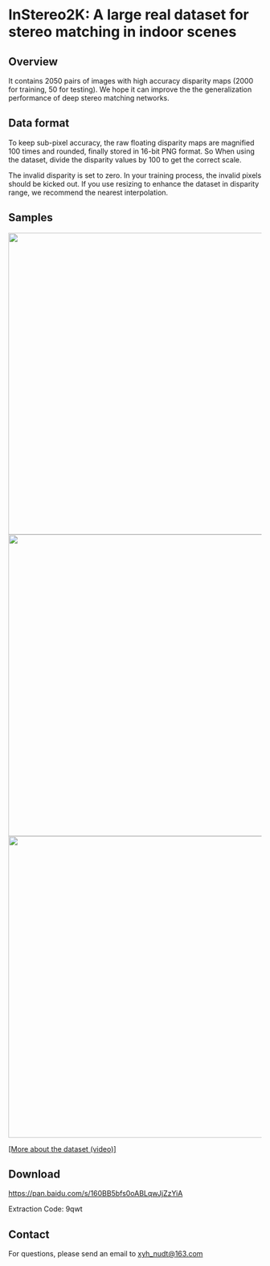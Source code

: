 # InStereo2K: A large real dataset for stereo matching in indoor scenes

## Overview
It contains 2050 pairs of images with high accuracy disparity maps (2000 for training, 50 for testing). 
We hope it can improve the the generalization performance of deep stereo matching networks.

## Data format
To keep sub-pixel accuracy, the raw floating disparity maps are magnified 100 times and rounded, finally stored in 16-bit PNG format.
So When using the dataset, divide the disparity values by 100 to get the correct scale.

The invalid disparity is set to zero. In your training process, the invalid pixels should be kicked out.
If you use resizing to enhance the dataset in disparity range, we recommend the nearest interpolation.

## Samples
<img width="600" src="https://github.com/YuhuaXu/StereoDataset/blob/master/samples/1.png"/></div>
<img width="600" src="https://github.com/YuhuaXu/StereoDataset/blob/master/samples/2.png"/></div>
<img width="600" src="https://github.com/YuhuaXu/StereoDataset/blob/master/samples/3.png"/></div>

[[More about the dataset (video)]](https://v.youku.com/v_show/id_XNDE4MjgyNTg5Ng==.html?spm=a2h0k.11417342.soresults.dtitle)
## Download
https://pan.baidu.com/s/160BB5bfs0oABLqwJjZzYiA 

Extraction Code: 9qwt 

## Contact
For questions, please send an email to xyh_nudt@163.com
